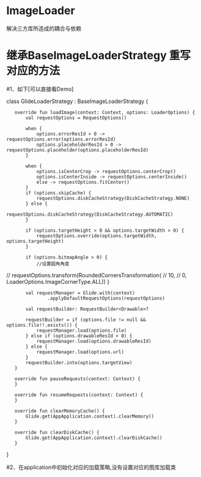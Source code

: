 # ImageLoader
解决三方库所造成的耦合与依赖



# 继承BaseImageLoaderStrategy 重写对应的方法

   #1、如下[可以直接看Demo]

   class GlideLoaderStrategy : BaseImageLoaderStrategy {



       override fun loadImage(context: Context, options: LoaderOptions) {
           val requestOptions = RequestOptions()

           when {
               options.errorResId > 0 -> requestOptions.error(options.errorResId)
               options.placeholderResId > 0 -> requestOptions.placeholder(options.placeholderResId)
           }

           when {
               options.isCenterCrop -> requestOptions.centerCrop()
               options.isCenterInside -> requestOptions.centerInside()
               else -> requestOptions.fitCenter()
           }
           if (options.skipCache) {
               requestOptions.diskCacheStrategy(DiskCacheStrategy.NONE)
           } else {
               requestOptions.diskCacheStrategy(DiskCacheStrategy.AUTOMATIC)
           }

           if (options.targetHeight > 0 && options.targetWidth > 0) {
               requestOptions.override(options.targetWidth, options.targetHeight)
           }

           if (options.bitmapAngle > 0) {
               //设置圆角角度
   //            requestOptions.transform(RoundedCornersTransformation(
   //                    10,
   //                    0, LoaderOptions.ImageCornerType.ALL))
           }

           val requestManager = Glide.with(context)
                   .applyDefaultRequestOptions(requestOptions)

           val requestBuilder: RequestBuilder<Drawable>?

           requestBuilder = if (options.file != null && options.file!!.exists()) {
               requestManager.load(options.file)
           } else if (options.drawableResId > 0) {
               requestManager.load(options.drawableResId)
           } else {
               requestManager.load(options.url)
           }
           requestBuilder.into(options.targetView)
       }

       override fun pauseRequests(context: Context) {
       }

       override fun resumeRequests(context: Context) {
       }

       override fun clearMemoryCache() {
           Glide.get(AppApplication.context).clearMemory()
       }

       override fun clearDiskCache() {
           Glide.get(AppApplication.context).clearDiskCache()
       }
   }

   #2、在application中初始化对应的加载策略,没有设置对应的图库加载类

